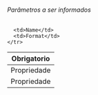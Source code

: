 <h6>Parâmetros a ser informados </h6>

<table>
  <thead>
    <th>Obrigatorio</th>
  </thead>
  <tbody>
    <tr>
      <td>Propriedade</td>
    </tr>
    <tr>
         <tr>
      <td>Propriedade</td>
    </tr>
    <tr>
      
      <td>Name</td>
      <td>Format</td>
    </tr>
